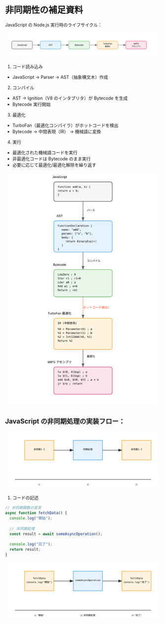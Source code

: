 # 非同期性の補足資料

JavaScript の Node.js 実行時のライフサイクル：

![全体の流れ](/overview/svg/2_1_JavaScript-Event-Loop/js-execution-flow.svg)

1. コード読み込み

- JavaScript → Parser → AST（抽象構文木）作成

2. コンパイル

- AST → Ignition（V8 のインタプリタ）が Bytecode を生成
- Bytecode 実行開始

3. 最適化

- TurboFan（最適化コンパイラ）がホットコードを検出
- Bytecode → 中間表現（IR） → 機械語に変換

4. 実行

- 最適化された機械語コードを実行
- 非最適化コードは Bytecode のまま実行
- 必要に応じて最適化/最適化解除を繰り返す

![JavaScript サンプル](/overview/svg/2_1_JavaScript-Event-Loop/v8-full-pipeline.svg)

## JavaScript の非同期処理の実装フロー：

![JavaScriptの非同期処理のイメージ](/overview/svg/2_1_JavaScript-Event-Loop/async-split-flow.svg)

1. コードの記述

```javascript
// 非同期関数の宣言
async function fetchData() {
  console.log("開始");

  // 非同期処理
  const result = await someAsyncOperation();

  console.log("完了");
  return result;
}
```

![JavaScriptの非同期処理のイメージ](/overview/svg/2_1_JavaScript-Event-Loop/fetch-data-stack.svg)
